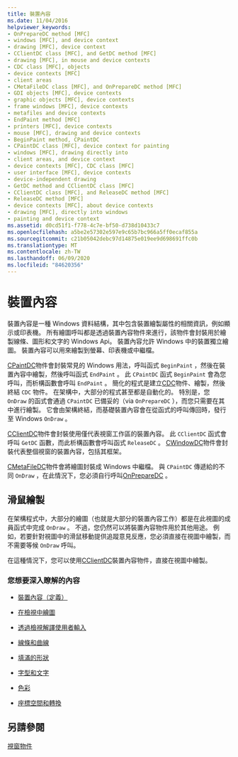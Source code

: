 ```yaml
---
title: 裝置內容
ms.date: 11/04/2016
helpviewer_keywords:
- OnPrepareDC method [MFC]
- windows [MFC], and device context
- drawing [MFC], device context
- CClientDC class [MFC], and GetDC method [MFC]
- drawing [MFC], in mouse and device contexts
- CDC class [MFC], objects
- device contexts [MFC]
- client areas
- CMetaFileDC class [MFC], and OnPrepareDC method [MFC]
- GDI objects [MFC], device contexts
- graphic objects [MFC], device contexts
- frame windows [MFC], device contexts
- metafiles and device contexts
- EndPaint method [MFC]
- printers [MFC], device contexts
- mouse [MFC], drawing and device contexts
- BeginPaint method, CPaintDC
- CPaintDC class [MFC], device context for painting
- windows [MFC], drawing directly into
- client areas, and device context
- device contexts [MFC], CDC class [MFC]
- user interface [MFC], device contexts
- device-independent drawing
- GetDC method and CClientDC class [MFC]
- CClientDC class [MFC], and ReleaseDC method [MFC]
- ReleaseDC method [MFC]
- device contexts [MFC], about device contexts
- drawing [MFC], directly into windows
- painting and device context
ms.assetid: d0cd51f1-f778-4c7e-bf50-d738d10433c7
ms.openlocfilehash: a5be2e57302e597e9c65b7bc966a5ff0ecaf855a
ms.sourcegitcommit: c21b05042debc97d14875e019ee9d698691ffc0b
ms.translationtype: MT
ms.contentlocale: zh-TW
ms.lasthandoff: 06/09/2020
ms.locfileid: "84620356"
---
```

# <a name="device-contexts"></a>裝置內容

裝置內容是一種 Windows 資料結構，其中包含裝置繪製屬性的相關資訊，例如顯示或印表機。 所有繪圖呼叫都是透過裝置內容物件來進行，該物件會封裝用於繪製線條、圖形和文字的 Windows Api。 裝置內容允許 Windows 中的裝置獨立繪圖。 裝置內容可以用來繪製到螢幕、印表機或中繼檔。

[CPaintDC](reference/cpaintdc-class.md)物件會封裝常見的 Windows 用法，呼叫函式 `BeginPaint` ，然後在裝置內容中繪製，然後呼叫函式 `EndPaint` 。 此 `CPaintDC` 函式 `BeginPaint` 會為您呼叫，而析構函數會呼叫 `EndPaint` 。 簡化的程式是建立[CDC](reference/cdc-class.md)物件、繪製，然後終結 `CDC` 物件。 在架構中，大部分的程式甚至都是自動化的。 特別是，您 `OnDraw` 的函式會通過 `CPaintDC` 已備妥的（via `OnPrepareDC` ），而您只需要在其中進行繪製。 它會由架構終結，而基礎裝置內容會在從函式的呼叫傳回時，發行至 Windows `OnDraw` 。

[CClientDC](reference/cclientdc-class.md)物件會封裝使用僅代表視窗工作區的裝置內容。 此 `CClientDC` 函式會呼叫 `GetDC` 函數，而此析構函數會呼叫函式 `ReleaseDC` 。 [CWindowDC](reference/cwindowdc-class.md)物件會封裝代表整個視窗的裝置內容，包括其框架。

[CMetaFileDC](reference/cmetafiledc-class.md)物件會將繪圖封裝成 Windows 中繼檔。 與 `CPaintDC` 傳遞給的不同 `OnDraw` ，在此情況下，您必須自行呼叫[OnPrepareDC](reference/cview-class.md#onpreparedc) 。

## <a name="mouse-drawing"></a>滑鼠繪製

在架構程式中，大部分的繪圖（也就是大部分的裝置內容工作）都是在此視圖的成員函式中完成 `OnDraw` 。 不過，您仍然可以將裝置內容物件用於其他用途。 例如，若要針對視圖中的滑鼠移動提供追蹤意見反應，您必須直接在視圖中繪製，而不需要等候 `OnDraw` 呼叫。

在這種情況下，您可以使用[CClientDC](reference/cclientdc-class.md)裝置內容物件，直接在視圖中繪製。

### <a name="what-do-you-want-to-know-more-about"></a>您想要深入瞭解的內容

- [裝置內容（定義）](/windows/win32/gdi/device-contexts)

- [在檢視中繪圖](drawing-in-a-view.md)

- [透過檢視解譯使用者輸入](interpreting-user-input-through-a-view.md)

- [線條和曲線](/windows/win32/gdi/lines-and-curves)

- [填滿的形狀](/windows/win32/gdi/filled-shapes)

- [字型和文字](/windows/win32/gdi/fonts-and-text)

- [色彩](/windows/win32/gdi/colors)

- [座標空間和轉換](/windows/win32/gdi/coordinate-spaces-and-transformations)

## <a name="see-also"></a>另請參閱

[視窗物件](window-objects.md)
